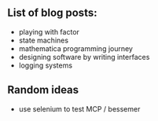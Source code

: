 ## List of blog posts:

* playing with factor
* state machines
* mathematica programming journey
* designing software by writing interfaces
* logging systems

## Random ideas

* use selenium to test MCP / bessemer

